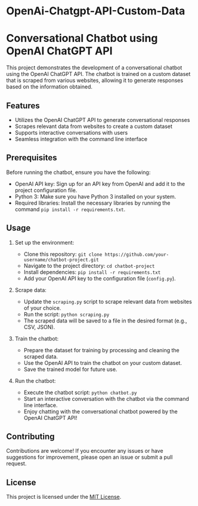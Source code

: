 # OpenAi-Chatgpt-API-Custom-Data
# Conversational Chatbot using OpenAI ChatGPT API

This project demonstrates the development of a conversational chatbot using the OpenAI ChatGPT API. The chatbot is trained on a custom dataset that is scraped from various websites, allowing it to generate responses based on the information obtained.

## Features

- Utilizes the OpenAI ChatGPT API to generate conversational responses
- Scrapes relevant data from websites to create a custom dataset
- Supports interactive conversations with users
- Seamless integration with the command line interface

## Prerequisites

Before running the chatbot, ensure you have the following:

- OpenAI API key: Sign up for an API key from OpenAI and add it to the project configuration file.
- Python 3: Make sure you have Python 3 installed on your system.
- Required libraries: Install the necessary libraries by running the command `pip install -r requirements.txt`.

## Usage

1. Set up the environment:
   - Clone this repository: `git clone https://github.com/your-username/chatbot-project.git`
   - Navigate to the project directory: `cd chatbot-project`
   - Install dependencies: `pip install -r requirements.txt`
   - Add your OpenAI API key to the configuration file (`config.py`).

2. Scrape data:
   - Update the `scraping.py` script to scrape relevant data from websites of your choice.
   - Run the script: `python scraping.py`
   - The scraped data will be saved to a file in the desired format (e.g., CSV, JSON).

3. Train the chatbot:
   - Prepare the dataset for training by processing and cleaning the scraped data.
   - Use the OpenAI API to train the chatbot on your custom dataset.
   - Save the trained model for future use.

4. Run the chatbot:
   - Execute the chatbot script: `python chatbot.py`
   - Start an interactive conversation with the chatbot via the command line interface.
   - Enjoy chatting with the conversational chatbot powered by the OpenAI ChatGPT API!

## Contributing

Contributions are welcome! If you encounter any issues or have suggestions for improvement, please open an issue or submit a pull request.

## License

This project is licensed under the [MIT License](LICENSE).
